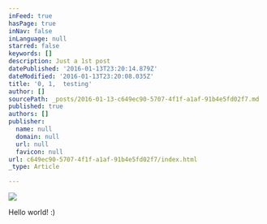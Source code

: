 ```yaml
---
inFeed: true
hasPage: true
inNav: false
inLanguage: null
starred: false
keywords: []
description: Just a 1st post
datePublished: '2016-01-13T23:20:14.879Z'
dateModified: '2016-01-13T23:20:08.035Z'
title: '0, 1,  testing'
author: []
sourcePath: _posts/2016-01-13-c649ec90-5707-4f1f-a1af-91b4e5fd02f7.md
published: true
authors: []
publisher:
  name: null
  domain: null
  url: null
  favicon: null
url: c649ec90-5707-4f1f-a1af-91b4e5fd02f7/index.html
_type: Article

---
```

![](https://the-grid-user-content.s3-us-west-2.amazonaws.com/89c49be8-d52c-4fbe-86eb-17795a7287ff.gif)

Hello world! :)
